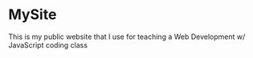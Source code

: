 # MySite
This is my public website that I use for teaching a Web Development w/ JavaScript coding class
